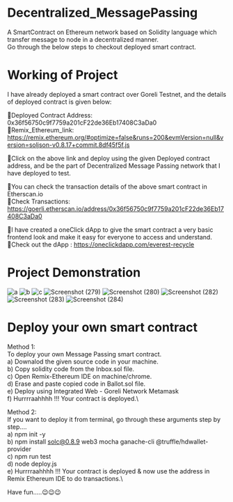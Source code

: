 # Decentralized_MessagePassing
A SmartContract on Ethereum network based on Solidity language which transfer message to node in a decentralized manner.\
Go through the below steps to checkout deployed smart contract.

# Working of Project
I have already deployed a smart contract over Goreli Testnet, and the details of deployed contract is given below:

📌Deployed Contract Address: 0x36f56750c9f7759a201cF22de36Eb17408C3aDa0\
🔗Remix_Ethereum_link: https://remix.ethereum.org/#optimize=false&runs=200&evmVersion=null&version=soljson-v0.8.17+commit.8df45f5f.js

📌Click on the above link and deploy using the given Deployed contract address, and be the part of Decentralized Message Passing network that I have deployed to test.

📌You can check the transaction details of the above smart contract in Etherscan.io\
🔗Check Transactions: https://goerli.etherscan.io/address/0x36f56750c9f7759a201cF22de36Eb17408C3aDa0
   
📌I have created a oneClick dApp to give the smart contract a very basic frontend look and make it easy for everyone to access and understand.\
🔗Check out the dApp : https://oneclickdapp.com/everest-recycle
 
 # Project Demonstration
 ![a](https://user-images.githubusercontent.com/66517701/198041104-a7d50663-805c-4c4e-bbcd-3aca72edd613.png)
![b](https://user-images.githubusercontent.com/66517701/198041265-3600ee89-9c62-4efc-b6a1-832ab15884cc.png)
![c](https://user-images.githubusercontent.com/66517701/198041278-d0a4bdfa-d247-4000-8968-4b54556353bb.png)
![Screenshot (279)](https://user-images.githubusercontent.com/66517701/198041284-432edd56-50e1-4e63-abcc-b1448d423c86.png)
![Screenshot (280)](https://user-images.githubusercontent.com/66517701/198041287-da436f87-83ca-4b49-9e75-eed01bf4938c.png)
![Screenshot (282)](https://user-images.githubusercontent.com/66517701/198041301-388a452f-f808-401a-9a51-fa999a65ef2e.png)
![Screenshot (283)](https://user-images.githubusercontent.com/66517701/198041256-bc348358-1779-48bf-acb5-afdc70ebe12d.png)
![Screenshot (284)](https://user-images.githubusercontent.com/66517701/198043525-355eabd3-261f-4238-a46f-2fdab4e94688.png)

# Deploy your own smart contract 

Method 1:\
To deploy your own Message Passing smart contract.\
  a) Downalod the given source code in your machine.\
  b) Copy solidity code from the Inbox.sol file. \
  c) Open Remix-Ethereum IDE on machine/chrome. \
  d) Erase and paste copied code in Ballot.sol file. \
  e) Deploy using Integrated Web - Goreli Network Metamask \
  f) Hurrrraahhhh !!! Your contract is deployed.\
 
 Method 2:\
 If you want to deploy it from terminal, go through these arguments step by step....\
   a) npm init -y\
   b) npm install solc@0.8.9 web3 mocha ganache-cli @truffle/hdwallet-provider\
   c) npm run test\
   d) node deploy.js \
   e) Hurrrraahhhh !!! Your contract is deployed & now use the address in Remix Ethereum IDE to do transactions.\

 Have fun.....😉😉😉
